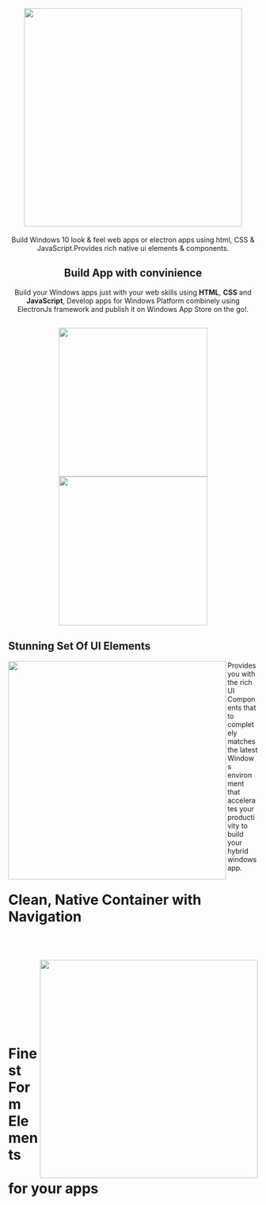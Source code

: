 <h2 align="center"> 
  <img src="https://github.com/vivekverma007/Windows10_framework/blob/master/app_preview/app_preview_title_flat.png" width="440" /> 
</h2>

<p align="center">
	Build Windows 10 look & feel web apps or electron apps using html, CSS & JavaScript.Provides rich native ui elements & components.
</p>

<h2 align="center">Build App with convinience</h2>

<p align="center">
	Build your Windows apps just with your web skills using <b>HTML</b>, <b>CSS</b> and <b>JavaScript</b>, Develop apps for Windows Platform combinely using ElectronJs framework and publish it on Windows App Store on the go!. <br>
	
</p>

<h2 align="center">
	
<img src="https://github.com/vivekverma007/Windows10_framework/blob/master/app_preview/app_preview_button_store.png" width="300" />

<img src="https://github.com/vivekverma007/Windows10_framework/blob/master/app_preview/app_preview_button_electron.png" width="300" />

</h2>

## Stunning Set Of UI Elements

<img align="left" src="https://github.com/vivekverma007/Windows10_framework/blob/master/app_preview/app_preview_readme_ui_teaser.PNG" width="440" />

<p>
Provides you with the rich UI Components that to completely matches the latest Windows environment that accelerates your productivity to build your hybrid windows app.

<br>
</p>
<h1>Clean, Native Container with Navigation</h1>

<br>
<br><br>


<img align="right" src="https://github.com/vivekverma007/Windows10_framework/blob/master/app_preview/app_preview_readme_progress_line.PNG" width="440" />

<p>
<br><br>
<br><br><br>
</p>

<h1> &nbsp &nbsp Finest Form Elements <br> &nbsp &nbsp for your apps</h1>

